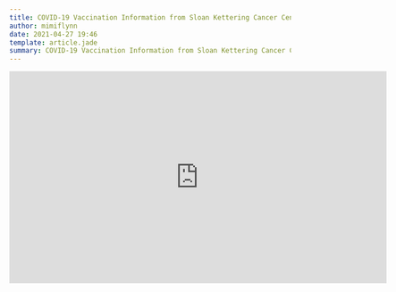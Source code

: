 ```yaml
---
title: COVID-19 Vaccination Information from Sloan Kettering Cancer Center
author: mimiflynn
date: 2021-04-27 19:46
template: article.jade
summary: COVID-19 Vaccination Information from Sloan Kettering Cancer Center
---
```


<iframe width="675" height="380" src="https://www.youtube.com/embed/6ouGOrCbxt8" title="YouTube video player" frameborder="0" allow="accelerometer; autoplay; clipboard-write; encrypted-media; gyroscope; picture-in-picture" allowfullscreen></iframe>